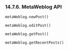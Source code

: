 <div id="bloggermetaweblog" class="section">

<div class="titlepage">

<div>

<div>

### 14.7.6. MetaWeblog API

</div>

</div>

</div>

`metaWeblog.newPost()`

`metaWeblog.editPost()`

`metaWeblog.getPost()`

`metaWeblog.getRecentPosts()`

</div>

